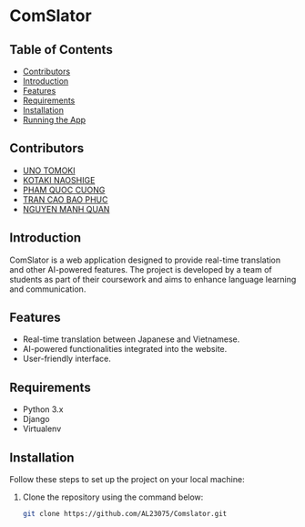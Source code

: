 # ComSlator

## Table of Contents
- [Contributors](#contributors)
- [Introduction](#introduction)
- [Features](#features)
- [Requirements](#requirements)
- [Installation](#installation)
- [Running the App](#running-the-app)

## Contributors
- [UNO TOMOKI](https://github.com/AL23075)
- [KOTAKI NAOSHIGE]()
- [PHAM QUOC CUONG](https://github.com/cuonggpham)
- [TRAN CAO BAO PHUC](https://github.com/Phuctran11)
- [NGUYEN MANH QUAN](https://github.com/Kuan-niisan)

## Introduction
ComSlator is a web application designed to provide real-time translation and other AI-powered features. The project is developed by a team of students as part of their coursework and aims to enhance language learning and communication.

## Features
- Real-time translation between Japanese and Vietnamese.
- AI-powered functionalities integrated into the website.
- User-friendly interface.

## Requirements
- Python 3.x
- Django
- Virtualenv

## Installation
Follow these steps to set up the project on your local machine:

1. Clone the repository using the command below:
   ```bash
   git clone https://github.com/AL23075/Comslator.git
